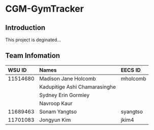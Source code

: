 # CGM-GymTracker

## Introduction
This project is deginated...

## Team Infomation
| WSU ID | Names | EECS ID |
|:-----|:--------|:---------|
|11514680 |Madison Jane Holcomb |mholcomb |
| |Kadupitige Ashi Chamarasinghe | |
| |Sydney Erin Gormley | |
| |Navroop Kaur ||
|11689463 |Sonam Yangtso |syangtso|
|11701083 |Jongyun Kim |jkim4 |